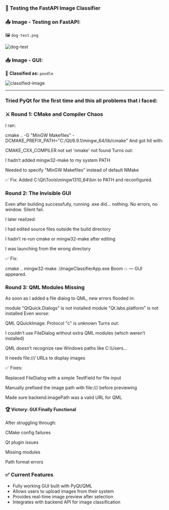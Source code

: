 ### 🧪 Testing the FastAPI Image Classifier

### 📤 Image - Testing on FastAPI:
🖼️ `dog-test.png`  


![dog-test](https://github.com/user-attachments/assets/f011e2ec-65ed-45cf-b6d1-dc7a30ebf6f3)

### 📥 Image - GUI:
🎯 **Classified as:** `poodle`  

![classified-image](https://github.com/user-attachments/assets/8b84b78a-a84f-4891-ac32-db22dbbca25d)

---
### Tried PyQt for the first time and this all problems that i faced:

### ⚔️ Round 1: CMake and Compiler Chaos
I ran:

cmake .. -G "MinGW Makefiles" -DCMAKE_PREFIX_PATH="C:/Qt/6.9.1/mingw_64/lib/cmake"
And got hit with:

CMAKE_CXX_COMPILER not set
'nmake' not found
Turns out:

I hadn’t added mingw32-make to my system PATH

Needed to specify "MinGW Makefiles" instead of default NMake

✅ Fix: Added C:\Qt\Tools\mingw1310_64\bin to PATH and reconfigured.

### Round 2: The Invisible GUI
Even after building successfully, running .exe did... nothing. No errors, no window. Silent fail.

I later realized:

I had edited source files outside the build directory

I hadn’t re-run cmake or mingw32-make after editing

I was launching from the wrong directory

✅ Fix:

cmake ..
mingw32-make
.\ImageClassifierApp.exe
Boom 💥 — GUI appeared.

### Round 3: QML Modules Missing
As soon as I added a file dialog to QML, new errors flooded in:

module "QtQuick.Dialogs" is not installed
module "Qt.labs.platform" is not installed
Even worse:

QML QQuickImage: Protocol "c" is unknown
Turns out:

I couldn’t use FileDialog without extra QML modules (which weren’t installed)

QML doesn’t recognize raw Windows paths like C:\Users\...

It needs file:/// URLs to display images

✅ Fixes:

Replaced FileDialog with a simple TextField for file input

Manually prefixed the image path with file:/// before previewing

Made sure backend.imagePath was a valid URL for QML

#### 🏆 Victory: GUI Finally Functional
After struggling through:

CMake config failures

Qt plugin issues

Missing modules

Path format errors

### ✅ Current Features
- Fully working GUI built with PyQt/QML
- Allows users to upload images from their system
- Provides real-time image preview after selection
- Integrates with backend API for image classification
